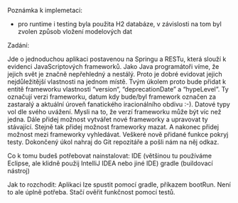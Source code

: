 Poznámka k implemetaci:
- pro runtime i testing byla použita H2 databáze, v závislosti na tom byl zvolen způsob vložení modelových dat




Zadání:

Jde o jednoduchou aplikaci postavenou na Springu a RESTu, která slouží k evidenci JavaScriptových frameworků. Jako Java programátoři víme, že jejich svět je značně nepřehledný a nestálý. Proto je dobré evidovat jejich nejdůležitější vlastnosti na jednom místě. Tvým úkolem proto bude přidat k entitě frameworku vlastnosti “version“, “deprecationDate” a “hypeLevel”. Ty označují verzi frameworku, datum kdy bude/byl framework označen za zastaralý a aktuální úroveň fanatického iracionálního obdivu :-). Datové typy vol dle svého uvážení. Mysli na to, že verzí frameworku může být víc než jedna. Dále přidej možnost vytvářet nové frameworky a upravovat ty stávající. Stejně tak přidej možnost frameworky mazat. A nakonec přidej možnost mezi frameworky vyhledávat. Veškeré nově přidané funkce pokryj testy. Dokončený úkol nahraj do Git repozitáře a pošli nám na něj odkaz.

Co k tomu budeš potřebovat nainstalovat:
IDE (většinou tu používáme Eclipse, ale klidně použij IntelliJ IDEA nebo jiné IDE)
gradle (buildovací nástroj)
 
Jak to rozchodit:
Aplikaci lze spustit pomocí gradle, příkazem bootRun. Není to ale úplně potřeba. Stačí ověřit funkčnost pomocí testů.

